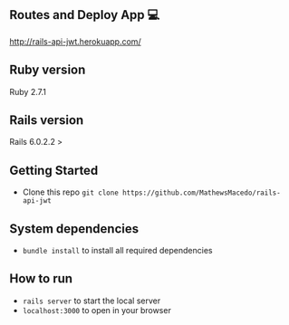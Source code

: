 ## Routes and Deploy App 💻
http://rails-api-jwt.herokuapp.com/


## Ruby version

  Ruby 2.7.1
  
## Rails version

  Rails 6.0.2.2 > 
  
## Getting Started

* Clone this repo ```git clone https://github.com/MathewsMacedo/rails-api-jwt```

## System dependencies

* ```bundle install``` to install all required dependencies

## How to run 

* ```rails server``` to start the local server
* ```localhost:3000``` to open  in your browser 

